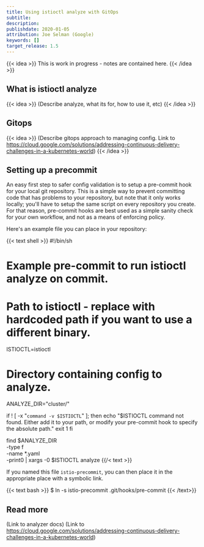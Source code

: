 ```yaml
---
title: Using istioctl analyze with GitOps
subtitle: 
description: 
publishdate: 2020-01-05
attribution: Joe Selman (Google)
keywords: []
target_release: 1.5
---
```


{{< idea >}}
This is work in progress - notes are contained here.
{{< /idea >}}


## What is istioctl analyze
{{< idea >}}
(Describe analyze, what its for, how to use it, etc)
{{< /idea >}}

## Gitops
{{< idea >}}
(Describe gitops approach to managing config. Link to https://cloud.google.com/solutions/addressing-continuous-delivery-challenges-in-a-kubernetes-world)
{{< /idea >}}

## Setting up a precommit

An easy first step to safer config validation is to setup a pre-commit hook for
your local git repository. This is a simple way to prevent committing code that
has problems to your repository, but note that it only works locally; you'll
have to setup the same script on every repository you create. For that reason,
pre-commit hooks are best used as a simple sanity check for your own workflow,
and not as a means of enforcing policy.

Here's an example file you can place in your repository:

{{< text shell >}}
#!/bin/sh
#
# Example pre-commit to run istioctl analyze on commit.

# Path to istioctl - replace with hardcoded path if you want to use a different binary.
ISTIOCTL=istioctl
# Directory containing config to analyze.
ANALYZE_DIR="cluster/"

if ! [ -x "`command -v $ISTIOCTL`" ]; then
    echo "$ISTIOCTL command not found. Either add it to your path, or modify your pre-commit hook to specify the absolute path."
    exit 1
fi

find $ANALYZE_DIR \
    -type f \
    -name \*.yaml \
    -print0 | xargs -0 $ISTIOCTL analyze
{{/< text >}}

If you named this file `istio-precommit`, you can then place it in the appropriate place with a symbolic link.

{{< text bash >}}
$ ln -s istio-precommit .git/hooks/pre-commit
{{< /text>}}

## Read more
(Link to analyzer docs)
(Link to https://cloud.google.com/solutions/addressing-continuous-delivery-challenges-in-a-kubernetes-world)
